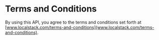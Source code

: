 # Terms and Conditions

By using this API, you agree to the terms and conditions set forth at [www.localstack.com/terms-and-conditions](www.localstack.com/terms-and-conditions).
